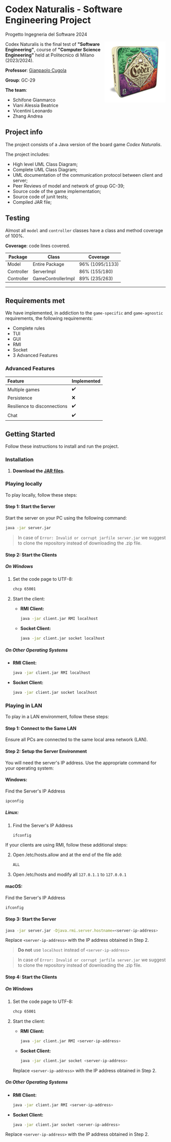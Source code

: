 # Codex Naturalis - Software Engineering Project
Progetto Ingegneria del Software 2024

<img src="src/main/resources/Codex_scatola.png" width=192px height=192px align="right"  alt="Codex Naturalis Logo"/>

Codex Naturalis is the final test of **"Software Engineering"**, course of **"Computer Science Engineering"**
held at Politecnico di Milano (2023/2024). <br />

**Professor**: [Gianpaolo Cugola](https://cugola.faculty.polimi.it/)

**Group**: GC-29

**The team**:
- Schifone Gianmarco
- Viani Alessia Beatrice
- Vicentini Leonardo
- Zhang Andrea

## Project info
The project consists of a Java version of the board game *Codex Naturalis*.

The project includes:
- High level UML Class Diagram;
- Complete UML Class Diagram;
- UML documentation of the communication protocol between client and server;
- Peer Reviews of model and network of group GC-39;
- Source code of the game implementation;
- Source code of junit tests;
- Compiled JAR file;

## Testing

Almost all `model` and `controller` classes have a class and method coverage of 100%.

**Coverage**: code lines covered.

| Package   | Class              | Coverage        |
|-----------|--------------------|-----------------|
| Model     | Entire Package     | 96% (1095/1133) |
| Controller | ServerImpl         | 86% (155/180)   |
| Controller | GameControllerImpl | 89% (235/263)   | 

---

## Requirements met
We have implemented, in addiction to the `game-specific` and `game-agnostic` requirements,  the following requirements:
- Complete rules
- TUI
- GUI
- RMI
- Socket
- 3 Advanced Features

### Advanced Features
| Feature                      | Implemented  |
|:-                            |:-            |
|Multiple games                |✔️            |
|Persistence                   |❌            |
|Resilience to disconnections  |✔️            |
|Chat                          |✔️            |









## Getting Started

Follow these instructions to install and run the project.

### Installation

1. **Download the [JAR files](https://github.com/leonardovicentini/ing-sw-2024-schifone-viani-vicentini-zhang/tree/master/deliverables/Jar%20files).**



### Playing locally

To play locally, follow these steps:

#### Step 1: Start the Server

Start the server on your PC using the following command:

```sh
java -jar server.jar
```

> In case of `Error: Invalid or corrupt jarfile server.jar` we suggest to clone the repository instead of downloading the .zip file.

#### Step 2: Start the Clients

##### On Windows

1. Set the code page to UTF-8:

    ```sh
    chcp 65001
    ```

2. Start the client:
   - **RMI Client:**
     ```sh
     java -jar client.jar RMI localhost
     ```
   - **Socket Client:**
     ```sh
     java -jar client.jar socket localhost
     ```

##### On Other Operating Systems

- **RMI Client:**
     ```sh
     java -jar client.jar RMI localhost
     ```

- **Socket Client:**
  ```sh
  java -jar client.jar socket localhost
  ```




### Playing in LAN

To play in a LAN environment, follow these steps:

#### Step 1: Connect to the Same LAN

Ensure all PCs are connected to the same local area network (LAN).


#### Step 2: Setup the Server Environment

You will need the server's IP address. Use the appropriate command for your operating system:

#### **Windows:**

Find the Server's IP Address

  ```sh
  ipconfig
  ```

##### **Linux:**

1. Find the Server's IP Address

    ```sh
    ifconfig
    ```

If your clients are using RMI, follow these additional steps:

  2. Open /etc/hosts.allow and at the end of the file add:

      ```sh
      ALL
      ```
	
  3. Open /etc/hosts and modify all `127.0.1.1` to `127.0.0.1`

#### **macOS:**

Find the Server's IP Address

  ```sh
  ifconfig
  ```

#### Step 3: Start the Server

```sh
java -jar server.jar -Djava.rmi.server.hostname=<server-ip-address>
```

Replace `<server-ip-address>` with the IP address obtained in Step 2.  
> **Do not** use `localhost` instead of `<server-ip-address>`

> In case of `Error: Invalid or corrupt jarfile server.jar` we suggest to clone the repository instead of downloading the .zip file.


#### Step 4: Start the Clients

##### On Windows

1. Set the code page to UTF-8:

    ```sh
    chcp 65001
    ```

2. Start the client:

   - **RMI Client:**
     ```sh
     java -jar client.jar RMI <server-ip-address>
     ```
   - **Socket Client:**
     ```sh
     java -jar client.jar socket <server-ip-address>
     ```

    Replace `<server-ip-address>` with the IP address obtained in Step 2.

##### On Other Operating Systems

- **RMI Client:**

  ```sh
  java -jar client.jar RMI <server-ip-address>
  ```

- **Socket Client:**

  ```sh
  java -jar client.jar socket <server-ip-address>
  ```

Replace `<server-ip-address>` with the IP address obtained in Step 2.
